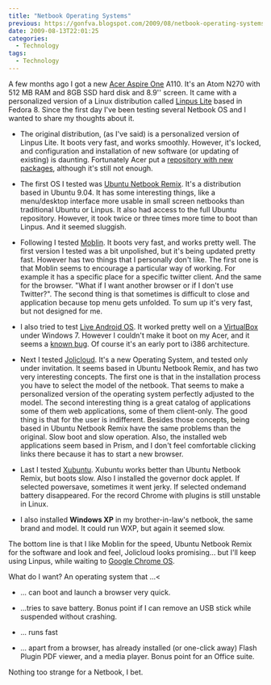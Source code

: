 ```yaml
---
title: "Netbook Operating Systems"
previous: https://gonfva.blogspot.com/2009/08/netbook-operating-systems.html
date: 2009-08-13T22:01:25
categories:
  - Technology
tags:
  - Technology
---
```


A few months ago I got a new
[Acer Aspire One](http://www.acer.com/aspireone/aspireone_8_9/) A110.
It's an Atom N270 with 512 MB RAM and 8GB SSD hard disk and 8.9'' screen. It
came with a personalized version of a Linux distribution called
[Linpus Lite](http://www.linpus.com/) based in Fedora 8. Since the
first day I've been testing several Netbook OS and I wanted to share my thoughts
about it.

- The original distribution, (as I've said) is a personalized version of
  Linpus Lite. It boots very fast, and works smoothly. However, it's locked, and configuration and installation of new software (or updating of existing)
  is daunting. Fortunately Acer put a [repository with new packages](ftp://ftp.work.acer-euro.com/netbook/aspire_one_110/linux/application/), although it's still not enough.

- The first OS I tested was [Ubuntu Netbook Remix](http://www.canonical.com/projects/ubuntu/unr). It's a distribution based in Ubuntu 9.04. It has some interesting things,
  like a menu/desktop interface more usable in small screen netbooks than
  traditional Ubuntu or Linpus. It also had access to the full Ubuntu
  repository. However, it took twice or three times more time to boot than
  Linpus. And it seemed sluggish.

- Following I tested [Moblin](http://moblin.org/). It boots very
  fast, and works pretty well. The first version I tested was a bit
  unpolished, but it's being updated pretty fast. However has two things that
  I personally don't like. The first one is that Moblin seems to encourage a
  particular way of working. For example it has a specific place for a
  specific twitter client. And the same for the browser. "What if I want
  another browser or if I don't use Twitter?". The second thing is that
  sometimes is difficult to close and application because top menu gets
  unfolded. To sum up it's very fast, but not designed for me.

- I also tried to test [Live Android OS](http://code.google.com/p/live-android/). It
  worked pretty well on a [VirtualBox](http://www.virtualbox.org/) under Windows 7. However I couldn't make it boot on my Acer, and it seems a [known bug](http://code.google.com/p/live-android/issues/detail?id=11). Of course it's an early port to i386 architecture.

- Next I tested [Jolicloud](http://www.jolicloud.com/). It's a new
  Operating System, and tested only under invitation. It seems based in Ubuntu
  Netbook Remix, and has two very interesting concepts. The first one is that
  in the installation process you have to select the model of the netbook.
  That seems to make a personalized version of the operating system perfectly
  adjusted to the model. The second interesting thing is a great catalog of
  applications some of them web applications, some of them client-only. The
  good thing is that for the user is indifferent. Besides those concepts,
  being based in Ubuntu Netbook Remix have the same problems than the
  original. Slow boot and slow operation. Also, the installed web applications
  seem based in Prism, and I don't feel comfortable clicking links there
  because it has to start a new browser.

- Last I tested [Xubuntu](http://www.xubuntu.org/). Xubuntu works
  better than Ubuntu Netbook Remix, but boots slow. Also I installed the
  governor dock applet. If selected powersave, sometimes it went jerky. If
  selected ondemand battery disappeared. For the record Chrome with plugins is
  still unstable in Linux.

- I also installed <span style="font-weight: bold">Windows XP</span> in my
  brother-in-law's netbook, the same brand and model. It could run WXP, but
  again it seemed slow.

The bottom line is that I like Moblin for the speed, Ubuntu Netbook Remix
for the software and look and feel, Jolicloud looks promising... but I'll keep
using Linpus, while waiting to [Google Chrome OS](http://googleblog.blogspot.com/2009/07/introducing-google-chrome-os.html).

What do I want? An operating system that ...<

- ... can boot and launch a browser very quick.</li>

- ...tries to save battery. Bonus point if I can remove an USB stick while
  suspended without crashing.

- ... runs fast</li>

- ... apart from a browser, has already installed (or one-click away) Flash
  Plugin PDF viewer, and a media player. Bonus point for an Office suite.

Nothing too strange for a Netbook, I bet.
